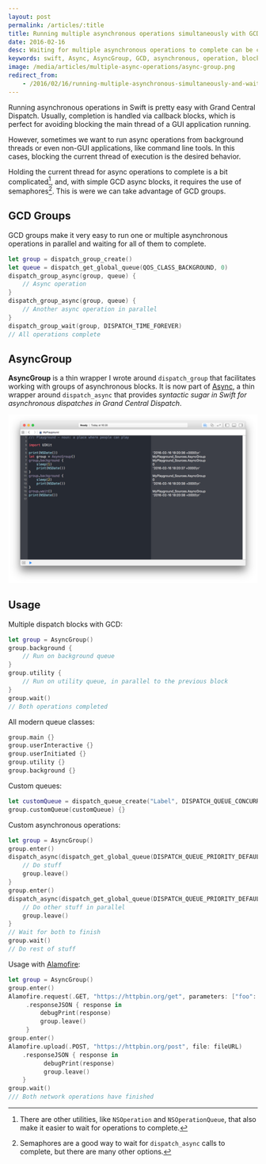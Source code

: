 ```yaml
---
layout: post
permalink: /articles/:title
title: Running multiple asynchronous operations simultaneously with GCD and waiting for completion
date: 2016-02-16
desc: Waiting for multiple asynchronous operations to complete can be complicated.
keywords: swift, Async, AsyncGroup, GCD, asynchronous, operation, block, multiple, group, grand, central, dispatch
image: /media/articles/multiple-async-operations/async-group.png
redirect_from:
    - /2016/02/16/running-multiple-asynchronous-simultaneously-and-waiting-for-completion.html
---
```


Running asynchronous operations in Swift is pretty easy with Grand Central
Dispatch. Usually, completion is handled via callback blocks, which is perfect
for avoiding blocking the main thread of a GUI application running.

However, sometimes we want to run async operations from background threads or
even non-GUI applications, like command line tools. In this cases, blocking
the current thread of execution is the desired behavior.

Holding the current thread for async operations to complete is a bit
complicated[^1], and, with simple GCD async blocks, it requires the use of
semaphores[^2]. This is were we can take advantage of GCD groups.

## GCD Groups
GCD groups make it very easy to run one or multiple asynchronous operations in
parallel and waiting for all of them to complete.

~~~swift
let group = dispatch_group_create()
let queue = dispatch_get_global_queue(QOS_CLASS_BACKGROUND, 0)
dispatch_group_async(group, queue) {
    // Async operation
}
dispatch_group_async(group, queue) {
    // Another async operation in parallel
}
dispatch_group_wait(group, DISPATCH_TIME_FOREVER)
// All operations complete
~~~


## AsyncGroup
**AsyncGroup** is a thin wrapper I wrote around `dispatch_group` that
facilitates working with groups of asynchronous blocks. It is now part of
[Async](https://github.com/duemunk/Async), a thin wrapper
around `dispatch_async` that provides *syntactic sugar in Swift for asynchronous
dispatches in Grand Central Dispatch*.

![AsyncGroup](/media/articles/multiple-async-operations/async-group.png)

## Usage
Multiple dispatch blocks with GCD:

~~~swift
let group = AsyncGroup()
group.background {
    // Run on background queue
}
group.utility {
    // Run on utility queue, in parallel to the previous block
}
group.wait()
// Both operations completed
~~~

All modern queue classes:

~~~swift
group.main {}
group.userInteractive {}
group.userInitiated {}
group.utility {}
group.background {}
~~~

Custom queues:

~~~swift
let customQueue = dispatch_queue_create("Label", DISPATCH_QUEUE_CONCURRENT)
group.customQueue(customQueue) {}
~~~

Custom asynchronous operations:

~~~swift
let group = AsyncGroup()
group.enter()
dispatch_async(dispatch_get_global_queue(DISPATCH_QUEUE_PRIORITY_DEFAULT, 0)) {
    // Do stuff
    group.leave()
}
group.enter()
dispatch_async(dispatch_get_global_queue(DISPATCH_QUEUE_PRIORITY_DEFAULT, 0)) {
    // Do other stuff in parallel
    group.leave()
}
// Wait for both to finish
group.wait()
// Do rest of stuff
~~~

Usage with [Alamofire](https://github.com/Alamofire/Alamofire):

~~~swift
let group = AsyncGroup()
group.enter()
Alamofire.request(.GET, "https://httpbin.org/get", parameters: ["foo": "bar"])
     .responseJSON { response in
         debugPrint(response)
         group.leave()
     }
group.enter()
Alamofire.upload(.POST, "https://httpbin.org/post", file: fileURL)
    .responseJSON { response in
          debugPrint(response)
          group.leave()
    }
group.wait()
/// Both network operations have finished
~~~


[^1]: There are other utilities, like `NSOperation` and `NSOperationQueue`, that also make it easier to wait for operations to complete.
[^2]: Semaphores are a good way to wait for `dispatch_async` calls to complete, but there are many other options.
